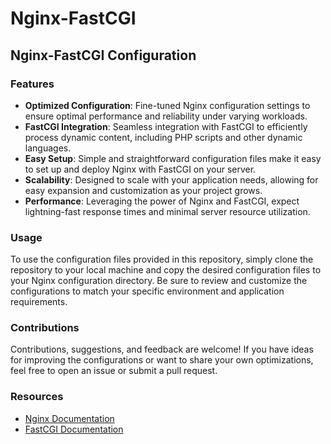 # Nginx-FastCGI

## Nginx-FastCGI Configuration

### Features
- **Optimized Configuration**: Fine-tuned Nginx configuration settings to ensure optimal performance and reliability under varying workloads.
- **FastCGI Integration**: Seamless integration with FastCGI to efficiently process dynamic content, including PHP scripts and other dynamic languages.
- **Easy Setup**: Simple and straightforward configuration files make it easy to set up and deploy Nginx with FastCGI on your server.
- **Scalability**: Designed to scale with your application needs, allowing for easy expansion and customization as your project grows.
- **Performance**: Leveraging the power of Nginx and FastCGI, expect lightning-fast response times and minimal server resource utilization.

### Usage
To use the configuration files provided in this repository, simply clone the repository to your local machine and copy the desired configuration files to your Nginx configuration directory. Be sure to review and customize the configurations to match your specific environment and application requirements.

### Contributions
Contributions, suggestions, and feedback are welcome! If you have ideas for improving the configurations or want to share your own optimizations, feel free to open an issue or submit a pull request.

### Resources
- [Nginx Documentation](https://nginx.org/en/docs/)
- [FastCGI Documentation](https://fastcgi-archives.github.io/FastCGI_Specification.html)
